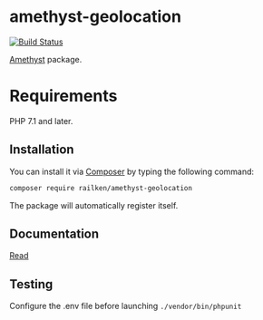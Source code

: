 # amethyst-geolocation

[![Build Status](https://travis-ci.org/railken/amethyst-geolocation.svg?branch=master)](https://travis-ci.org/railken/amethyst-geolocation)

[Amethyst](https://github.com/railken/amethyst) package.

# Requirements

PHP 7.1 and later.

## Installation

You can install it via [Composer](https://getcomposer.org/) by typing the following command:

```bash
composer require railken/amethyst-geolocation
```

The package will automatically register itself.

## Documentation

[Read](docs/index.md)

## Testing

Configure the .env file before launching `./vendor/bin/phpunit`
